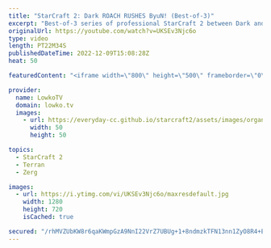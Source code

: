```yaml
---
title: "StarCraft 2: Dark ROACH RUSHES ByuN! (Best-of-3)"
excerpt: "Best-of-3 series of professional StarCraft 2 between Dark and ByuN. In this series Dark decides to rush out Roaches several times. Even though the Zergling Baneling based armies are very popular at the professional level, Dark shows time and time again that Roaches and Ravagers are very valuable units."
originalUrl: https://youtube.com/watch?v=UKSEv3Njc6o
type: video
length: PT22M34S
publishedDateTime: 2022-12-09T15:08:28Z
heat: 50

featuredContent: "<iframe width=\"800\" height=\"500\" frameborder=\"0\" src=\"https://www.youtube.com/embed/UKSEv3Njc6o\" allow=\"accelerometer; autoplay; encrypted-media; gyroscope; picture-in-picture\" allowfullscreen></iframe>"

provider:
  name: LowkoTV
  domain: lowko.tv
  images:
    - url: https://everyday-cc.github.io/starcraft2/assets/images/organizations/lowko.tv-50x50.jpg
      width: 50
      height: 50

topics:
  - StarCraft 2
  - Terran
  - Zerg

images:
  - url: https://i.ytimg.com/vi/UKSEv3Njc6o/maxresdefault.jpg
    width: 1280
    height: 720
    isCached: true

secured: "/rhMVZUbKW8r6qaKWmpGzA9NnI22VrZ7UBUg+1+8ndmzkTFN13nn1ZyO8R4+ELN2BA44VdudqMmv8xqm/C/1Xhx1HOUHhmFSiTYPUngN2s4MGESq+tymg9bGkJOeCtdxZGzyed3XWVZUVyjbt5h1Tmn9tJBqEVR4hsuicMb3IE5/bQ1KxdT7ATOobr4Jhy3VtPtQMzEM4+V10okkgpK2WMPtFhNvggrEjSEx1F4f6ubILia25SOA6uiR50YFybmZ1iqegFSzoXMRzTJBzJ2VYIeI+TFqOD2wU1tWlsQJFi+YYjwdHWg2xh/NGA851B+3qNfaw6/VzpP4cyF8Bp1/Lvx0Sei+2PkZ6ZQcgUMoJ1hKtjWLTz9ytUy3AqOhd9tkFDs0BavowHMi7ZX1zgPASdqSD1euekOPCIlTUxdApP4=;vvN7QfDZYIzBGJxHi6OfFg=="
---
```


